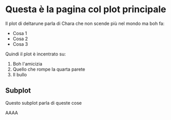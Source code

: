 # Questa è la pagina col plot principale

Il plot di deltarune parla di Chara che non scende più nel mondo ma boh fa:

- Cosa 1
- Cosa 2
- Cosa 3

Quindi il plot è incentrato su:

1. Boh l'amicizia
2. Quello che rompe la quarta parete
3. Il bullo

## Subplot

Questo subplot parla di queste cose

AAAA
